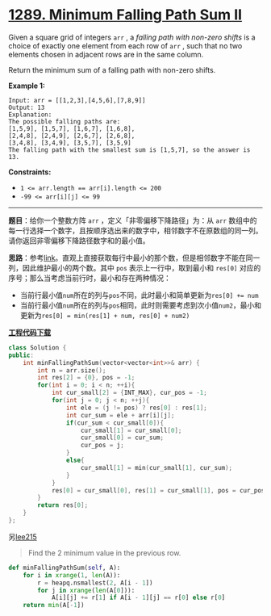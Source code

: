 # [1289. Minimum Falling Path Sum II](https://leetcode.com/problems/minimum-falling-path-sum-ii/)

Given a square grid of integers `arr` , a *falling path with non-zero shifts* is a choice of exactly one element from each row of `arr` , such that no two elements chosen in adjacent rows are in the same column.

Return the minimum sum of a falling path with non-zero shifts.

**Example 1:**

```
Input: arr = [[1,2,3],[4,5,6],[7,8,9]]
Output: 13
Explanation:
The possible falling paths are:
[1,5,9], [1,5,7], [1,6,7], [1,6,8],
[2,4,8], [2,4,9], [2,6,7], [2,6,8],
[3,4,8], [3,4,9], [3,5,7], [3,5,9]
The falling path with the smallest sum is [1,5,7], so the answer is 13.
```

**Constraints:**

* `1 <= arr.length == arr[i].length <= 200`
* `-99 <= arr[i][j] <= 99`

-----

**题目**：给你一个整数方阵 `arr` ，定义「非零偏移下降路径」为：从 `arr` 数组中的每一行选择一个数字，且按顺序选出来的数字中，相邻数字不在原数组的同一列。请你返回非零偏移下降路径数字和的最小值。

**思路**：参考[link](https://leetcode.com/problems/minimum-falling-path-sum-ii/discuss/452207/C%2B%2B-O(nm)-or-O(1))。直观上直接获取每行中最小的那个数，但是相邻数字不能在同一列，因此维护最小的两个数。其中 `pos` 表示上一行中，取到最小和 `res[0]` 对应的序号；那么当考虑当前行时，最小和存在两种情况：

* 当前行最小值`num`所在的列与`pos`不同，此时最小和简单更新为`res[0] += num`
* 当前行最小值`num`所在的列与`pos`相同，此时则需要考虑到次小值`num2`，最小和更新为`res[0] = min(res[1] + num, res[0] + num2)`

[**工程代码下载**](https://github.com/shenkh/leetcode)

``` cpp
class Solution {
public:
    int minFallingPathSum(vector<vector<int>>& arr) {
        int n = arr.size();
        int res[2] = {0}, pos = -1;
        for(int i = 0; i < n; ++i){
            int cur_small[2] = {INT_MAX}, cur_pos = -1;
            for(int j = 0; j < n; ++j){
                int ele = (j != pos) ? res[0] : res[1];
                int cur_sum = ele + arr[i][j];
                if(cur_sum < cur_small[0]){
                    cur_small[1] = cur_small[0];
                    cur_small[0] = cur_sum;
                    cur_pos = j;
                }
                else{
                    cur_small[1] = min(cur_small[1], cur_sum);
                }
            }
            res[0] = cur_small[0], res[1] = cur_small[1], pos = cur_pos;
        }
        return res[0];
    }
};
```

另[lee215](https://leetcode.com/problems/minimum-falling-path-sum-ii/discuss/451273/Python-DP-O(MN))

> Find the 2 minimum value in the previous row.

``` python
def minFallingPathSum(self, A):
    for i in xrange(1, len(A)):
        r = heapq.nsmallest(2, A[i - 1])
        for j in xrange(len(A[0])):
            A[i][j] += r[1] if A[i - 1][j] == r[0] else r[0]
    return min(A[-1])
```
